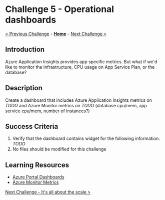 # Challenge 5 - Operational dashboards

[< Previous Challenge](./challenge-04.md) - **[Home](../README.md)** - [Next Challenge >](./challenge-06.md)

## Introduction

Azure Application Insights provides app specific metrics. But what if we'd like to monitor the infrastructure, CPU usage on App Service Plan, or the database?

## Description

Create a dashboard that includes Azure Application Insights metrics on _TODO_ and Azure Monitor metrics on _TODO_ (database cpu/mem, app service cpu/mem, number of instances?)

## Success Criteria

1. Verify that the dashboard contains widget for the following information: _TODO_
1. No files should be modified for this challenge

## Learning Resources

- [Azure Portal Dashboards](https://docs.microsoft.com/en-us/azure/azure-portal/azure-portal-dashboards)
- [Azure Monitor Metrics](https://docs.microsoft.com/en-us/azure/azure-monitor/essentials/data-platform-metrics)

[Next Challenge - It's all about the scale >](./challenge-06.md)
